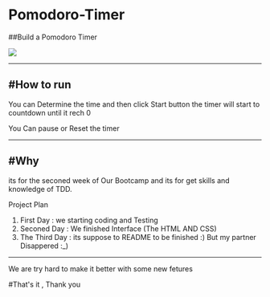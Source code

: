 # Pomodoro-Timer
##Build a Pomodoro Timer

<img src="http://2.1m.yt/yFw2GwI.png">

---------------------------------------
#How to run
---------------------------------------
You can Determine the time  and then click Start button the timer will start to countdown  until it rech 0
  
  You Can pause or Reset the timer 

---------------------------------------

#Why
---------------------------------------
its for the seconed week of Our Bootcamp and its for get skills and knowledge of TDD.

Project Plan

1. First Day : we starting coding and Testing 
2. Seconed Day : We finished Interface (The HTML AND CSS)
3. The Third Day : its suppose to README to be finished  :) But my partner Disappered :_)


-----------------------
We are try hard to make it better with some new fetures 

#That's it , Thank you 
